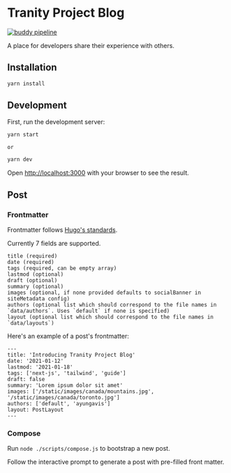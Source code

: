# Tranity Project Blog

[![buddy pipeline](https://app.buddy.works/tranity-project/blog/pipelines/pipeline/409129/badge.svg?token=0fdb5689e91e449fc10417849d5c73c0f5a7496b33977b9cbe63aa8bdede5d85 'buddy pipeline')](https://app.buddy.works/tranity-project/blog/pipelines/pipeline/409129)

A place for developers share their experience with others.

## Installation

```bash
yarn install
```

## Development

First, run the development server:

```bash
yarn start
```

    or

```bash
yarn dev
```

Open [http://localhost:3000](http://localhost:3000) with your browser to see the result.

## Post

### Frontmatter

Frontmatter follows [Hugo's standards](https://gohugo.io/content-management/front-matter/).

Currently 7 fields are supported.

```
title (required)
date (required)
tags (required, can be empty array)
lastmod (optional)
draft (optional)
summary (optional)
images (optional, if none provided defaults to socialBanner in siteMetadata config)
authors (optional list which should correspond to the file names in `data/authors`. Uses `default` if none is specified)
layout (optional list which should correspond to the file names in `data/layouts`)
```

Here's an example of a post's frontmatter:

```
---
title: 'Introducing Tranity Project Blog'
date: '2021-01-12'
lastmod: '2021-01-18'
tags: ['next-js', 'tailwind', 'guide']
draft: false
summary: 'Lorem ipsum dolor sit amet'
images: ['/static/images/canada/mountains.jpg', '/static/images/canada/toronto.jpg']
authors: ['default', 'ayungavis']
layout: PostLayout
---
```

### Compose

Run `node ./scripts/compose.js` to bootstrap a new post.

Follow the interactive prompt to generate a post with pre-filled front matter.
